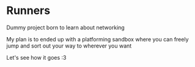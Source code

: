 # Runners
Dummy project born to learn about networking

My plan is to ended up with a platforming sandbox where you can freely jump and sort out your way to wherever you want

Let's see how it goes :3
